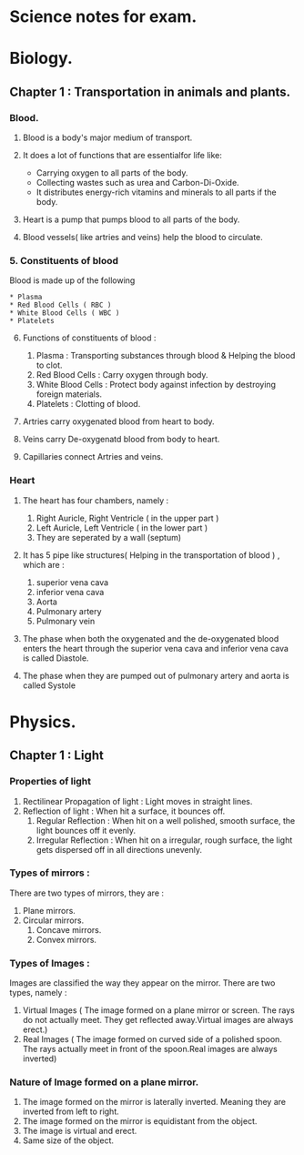 
# Science notes for exam.

# Biology.

## Chapter 1 : Transportation in animals and plants.

### Blood.

1. Blood is a body's major medium of transport.

2. It does a lot of functions that are essentialfor life like:
	* Carrying oxygen to all parts of the body.
	* Collecting wastes such as urea and Carbon-Di-Oxide.
	* It distributes energy-rich vitamins and minerals to all parts if the body.

3. Heart is a pump that pumps blood to all parts of the body.

4. Blood vessels( like artries and veins) help the blood to circulate.

### 5. Constituents of blood
Blood is made up of the following

	* Plasma 
	* Red Blood Cells ( RBC ) 
	* White Blood Cells ( WBC )
	* Platelets

6. Functions of constituents of blood :
	1. Plasma : Transporting substances through blood & Helping the blood to clot.
	2. Red Blood Cells : Carry oxygen through body.
	3. White Blood Cells : Protect body against infection by destroying foreign materials.
	4. Platelets : Clotting of blood.


7. Artries carry oxygenated blood from heart to body.

8. Veins carry De-oxygenatd blood from body to heart.

9. Capillaries connect Artries and veins. 


### Heart

1. The heart has four chambers, namely :
	1. Right Auricle, Right Ventricle ( in the upper part )
	2. Left Auricle, Left Ventricle ( in the lower part )
	3. They are seperated by a wall (septum)

2. It has 5 pipe like structures( Helping in the transportation of blood ) , which are :
	1. superior vena cava
	2. inferior vena cava
	3. Aorta
	4. Pulmonary artery
	4. Pulmonary vein

3. The phase when both the oxygenated and the de-oxygenated blood enters the heart through the superior vena cava and inferior vena cava is called Diastole.

4. The phase when they are pumped out of pulmonary artery and aorta is called Systole


# Physics.

## Chapter 1 : Light

### Properties of light 

1. Rectilinear Propagation of light : Light moves in straight lines.
2. Reflection of light : When hit a  surface, it bounces off.
	1. Regular Reflection : When hit on a well polished, smooth surface, the light bounces off it evenly.
	2. Irregular Reflection : When hit on a irregular, rough surface, the light gets dispersed off in all directions unevenly.

### Types of mirrors :
There are two types of mirrors, they are :
1. Plane mirrors.
2. Circular mirrors.
	1. Concave mirrors.
	2. Convex mirrors.

###  Types of Images :
Images are classified the way they appear on the mirror. There are two types, namely :
1. Virtual Images ( The image formed on a plane mirror or screen. The rays do not actually meet. They get reflected away.Virtual images are always erect.)
2. Real Images ( The image formed on curved side of a polished spoon. The rays actually meet in front of the spoon.Real images are always inverted)

### Nature of Image formed on a plane mirror.
1. The image formed on the mirror is laterally inverted. Meaning they are inverted from left to right.
2. The image formed on the mirror is equidistant from the object.
3. The image is virtual and erect.
4. Same size of the object.
